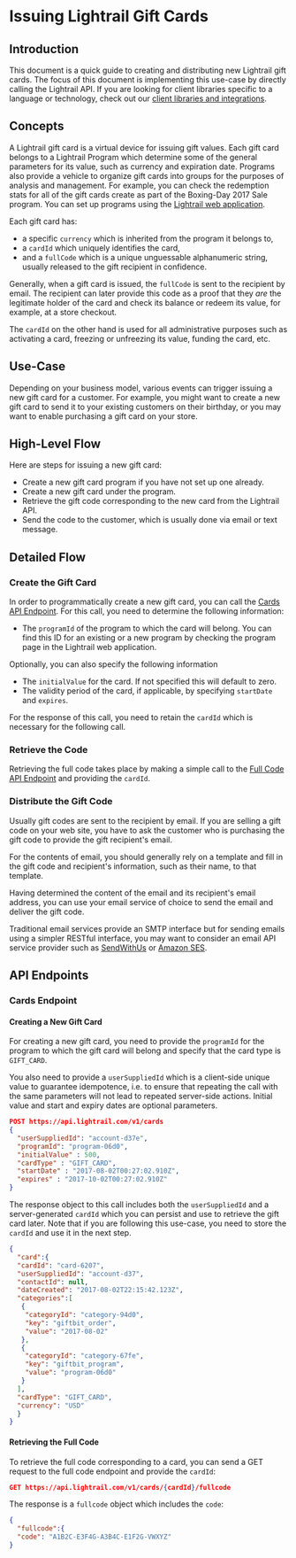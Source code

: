 # Issuing Lightrail Gift Cards

## Introduction

This document is a quick guide to creating and distributing new Lightrail gift cards. The focus of this document is implementing this use-case by directly calling the Lightrail API. If you are looking for client libraries specific to a language or technology, check out our [client libraries and integrations](https://github.com/Giftbit/Lightrail-API-Docs#client-libraries-and-integrations).

## Concepts

A Lightrail gift card is a virtual device for issuing gift values. Each gift card belongs to a Lightrail Program which determine some of the general parameters for its value, such as currency and expiration date. Programs also provide a vehicle to organize gift cards into groups for the purposes of analysis and management. For example, you can check the redemption stats for all of the gift cards create as part of the Boxing-Day 2017 Sale program. You can set up programs using the [Lightrail web application]().

Each gift card has:

-  a specific `currency` which is inherited from the program it belongs to, 
-  a `cardId` which uniquely identifies the card, 
-  and a `fullCode` which is a unique unguessable alphanumeric string, usually released to the gift recipient in confidence. 

Generally, when a gift card is issued, the `fullCode` is sent to the recipient by email. The recipient can later provide this code as a proof that they *are* the legitimate holder of the card and check its balance or redeem its value, for example, at a store checkout. 

The `cardId` on the other hand is used for all administrative purposes such as activating a card, freezing or unfreezing its value, funding the card, etc.

## Use-Case

Depending on your business model, various events can trigger issuing a new gift card for a customer. For example, you might want to create a new gift card to send it to your existing customers on their birthday, or you may want to enable purchasing a gift card on your store.

## High-Level Flow

Here are steps for issuing a new gift card:

- Create a new gift card program if you have not set up one already.
- Create a new gift card under the program.
- Retrieve the gift code corresponding to the new card from the Lightrail API.
- Send the code to the customer, which is usually done via email or text message.

## Detailed Flow

### Create the Gift Card

In order to programmatically create a new gift card, you can call the [Cards API Endpoint](#creating-a-new-gift-card). For this call, you need to determine the following information: 

- The `programId` of the program to which the card will belong. You can find this ID for an existing or a new program by checking the program page in the Lightrail web application.

Optionally, you can also specify the following information

- The `initialValue` for the card. If not specified this will default to zero.
- The validity period of the card, if applicable, by specifying `startDate` and `expires`.

For the response of this call, you need to retain the `cardId` which is necessary for the following call.

### Retrieve the Code

Retrieving the full code takes place by making a simple call to the [Full Code API Endpoint](retrieving-the-full-code) and providing the `cardId`.

### Distribute the Gift Code

Usually gift codes are sent to the recipient by email. If you are selling a gift code on your web site, you have to ask the customer who is purchasing the gift code to provide the gift recipient's email. 

For the contents of email, you should generally rely on a template and fill in the gift code and recipient's information, such as their name, to that template. 

Having determined the content of the email and its recipient's email address, you can use your email service of choice to send the email and deliver the gift code. 

Traditional email services provide an SMTP interface but for sending emails using a simpler RESTful interface, you may want to consider an email API service provider such as [SendWithUs](https://www.sendwithus.com/docs/quickstart) or [Amazon SES](http://docs.aws.amazon.com/ses/latest/DeveloperGuide/sending-email.html).

## API Endpoints

### Cards Endpoint

#### Creating a New Gift Card

For creating a new gift card, you need to provide the `programId` for the program to which the gift card will belong and specify that the card type is `GIFT_CARD`. 

You also need to provide a `userSuppliedId` which is a client-side unique value to guarantee idempotence, i.e. to ensure that repeating the call with the same parameters will not lead to repeated server-side actions. Initial value and start and expiry dates are optional parameters.

```json
POST https://api.lightrail.com/v1/cards
{
  "userSuppliedId": "account-d37e",
  "programId": "program-06d0",
  "initialValue" : 500,
  "cardType" : "GIFT_CARD",
  "startDate" : "2017-08-02T00:27:02.910Z",
  "expires" : "2017-10-02T00:27:02.910Z"
}
```

The response object to this call includes both the `userSuppliedId` and a server-generated `cardId` which you can persist and use to retrieve the gift card later. Note that if you are following this use-case, you need to store the `cardId` and use it in the next step.

```json
{
  "card":{
  "cardId": "card-6207",
  "userSuppliedId": "account-d37",
  "contactId": null,
  "dateCreated": "2017-08-02T22:15:42.123Z",
  "categories":[
   {
    "categoryId": "category-94d0",
    "key": "giftbit_order",
    "value": "2017-08-02"
   },
   {
    "categoryId": "category-67fe",
    "key": "giftbit_program",
    "value": "program-06d0"
   }
  ],
  "cardType": "GIFT_CARD",
  "currency": "USD"
  }
}
```

#### Retrieving the Full Code

To retrieve the full code corresponding to a card, you can send a GET request to the full code endpoint and provide the `cardId`:

```json
GET https://api.lightrail.com/v1/cards/{cardId}/fullcode
```

The response is a `fullcode` object which includes the `code`:

```json
{
  "fullcode":{
  "code": "A1B2C-E3F4G-A3B4C-E1F2G-VWXYZ"
}
```
